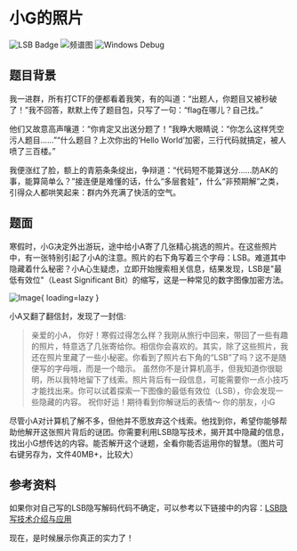 # 小G的照片

![LSB Badge](https://img.shields.io/badge/-LSB-informational?style=flat-square)
![频谱图](https://img.shields.io/badge/-频谱图-blueviolet?style=flat-square)
![Windows Debug](https://img.shields.io/badge/-WindowsDebug-orange?style=flat-square)

## 题目背景

我一进群，所有打CTF的便都看着我笑，有的叫道：“出题人，你题目又被秒破了！”我不回答，默默上传了题目包，只写了一句：“flag在哪儿？自己找。”

他们又故意高声嚷道：“你肯定又出送分题了！”我睁大眼睛说：“你怎么这样凭空污人题目……”“什么题目？上次你出的‘Hello World’加密，三行代码就搞定，被人喷了三百楼。”

我便涨红了脸，额上的青筋条条绽出，争辩道：“代码短不能算送分……防AK的事，能算简单么？”接连便是难懂的话，什么“多层套娃”，什么“非预期解”之类，引得众人都哄笑起来：群内外充满了快活的空气。

## 题面

寒假时，小G决定外出游玩，途中给小A寄了几张精心挑选的照片。在这些照片中，有一张特别引起了小A的注意。照片的右下角写着三个字母：LSB。难道其中隐藏着什么秘密？小A心生疑虑，立即开始搜索相关信息，结果发现，LSB是"最低有效位"（Least Significant Bit）的缩写，这是一种常见的数字图像加密方法。

![Image](../../file/SSP.png){ loading=lazy }

小A又翻了翻信封，发现了一封信:

> 亲爱的小A，
> 你好！寒假过得怎么样？我刚从旅行中回来，带回了一些有趣的照片，特意选了几张寄给你。相信你会喜欢的。其实，除了这些照片，我还在照片里藏了一些小秘密。你看到了照片右下角的“LSB”了吗？这不是随便写的字母哦，而是一个暗示。
> 虽然你不是计算机高手，但我知道你很聪明，所以我特地留下了线索。照片背后有一段信息，可能需要你一点小技巧才能找出来。你可以试着探索一下图像的最低有效位（LSB），你会发现一些隐藏的内容。
> 祝你好运！期待看到你解谜后的表情～
> 你的朋友，小G

尽管小A对计算机了解不多，但他并不愿放弃这个线索。他找到你，希望你能够帮助他解开这张照片背后的谜团。你需要利用LSB隐写技术，揭开其中隐藏的信息，找出小G想传达的内容。能否解开这个谜题，全看你能否运用你的智慧。（图片可右键另存为，文件40MB+，比较大）

## 参考资料

如果你对自己写的LSB隐写解码代码不确定，可以参考以下链接中的内容：[LSB隐写技术介绍与应用](https://blog.csdn.net/m0_64449404/article/details/132698740)

现在，是时候展示你真正的实力了！
